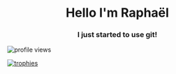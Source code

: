 <h1 align="center">Hello I'm Raphaël</h1>
<h3 align="center">I just started to use git!</h3>

<p align="left">
  <img src="https://komarev.com/ghpvc/?username=Rwb2003&label=Profile%20views&color=0e75b6&style=flat" alt="profile views" />
</p>

<p align="left">
  <a href="https://github.com/ryo-ma/github-profile-trophy"><img src="https://github-profile-trophy.vercel.app/?username=Rwb2003" alt="trophies" /></a>
</p>


